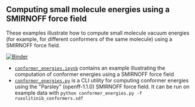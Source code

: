 ## Computing small molecule energies using a SMIRNOFF force field

These examples illustrate how to compute small molecule vacuum energies (for example, for different conformers of the same molecule) using a SMIRNOFF force field.

[![Binder](https://mybinder.org/badge_logo.svg)](https://mybinder.org/v2/gh/openforcefield/openforcefield/master?filepath=examples%2Fconformer_energies%2Fconformer_energies.ipynb)

* [`conformer_energies.ipynb`](conformer_energies.ipynb) contains an example illustrating the computation of conformer energies using a SMIRNOFF force field
* [`conformer_energies.py`](conformer_energies.py) is a CLI utility for computing conformer energies using the "Parsley" (openff-1.1.0) SMIRNOFF force field.
  It can be run on example data with `python conformer_energies.py -f ruxolitinib_conformers.sdf`
